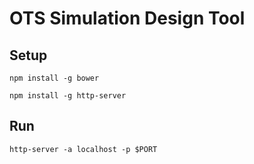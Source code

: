 # OTS Simulation Design Tool
## Setup

```npm install -g bower```

```npm install -g http-server```

## Run
```http-server -a localhost -p $PORT```
